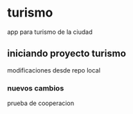 # turismo
app para turismo de la ciudad
## iniciando proyecto turismo
modificaciones desde repo local
### nuevos cambios
prueba de cooperacion
